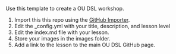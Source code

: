 Use this template to create a OU DSL workshop. 

1. Import this this repo using the [GitHub Importer](https://github.com/new/import). 
2. Edit the _config.yml with your title, description, and lesson level
3. Edit the index.md file with your lesson. 
4. Store your images in the images folder. 
5. Add a link to the lesson to the main OU DSL GitHub page. 
